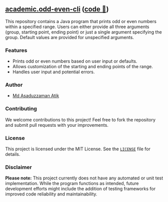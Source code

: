 ## [academic.odd-even-cli](/) ([code 🔗](/app/src/main/java/academic/spring2024/cse106/oddEvenWithRange/App.java))

This repository contains a Java program that prints odd or even numbers within a specified range. Users can either provide all three arguments (group, starting point, ending point) or just a single argument specifying the group. Default values are provided for unspecified arguments.

### Features

* Prints odd or even numbers based on user input or defaults.
* Allows customization of the starting and ending points of the range.
* Handles user input and potential errors.

### Author

* [Md Asaduzzaman Atik](https://www.github.com/mrasadatik)

### Contributing

We welcome contributions to this project! Feel free to fork the repository and submit pull requests with your improvements.

### License

This project is licensed under the MIT License. See the [`LICENSE`](/LICENSE) file for details.

### Disclaimer

**Please note:** This project currently does not have any automated or unit test implementation. While the program functions as intended, future development efforts might include the addition of testing frameworks for improved code reliability and maintainability.
